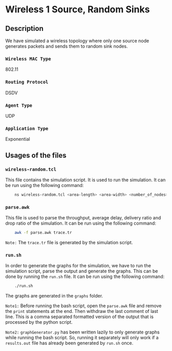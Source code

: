 # Wireless 1 Source, Random Sinks

## Description
We have simulated a wireless topology where only one source node generates packets and sends them to random sink nodes.

### `Wireless MAC Type`
802.11
### `Routing Protocol`
DSDV
### `Agent Type`
UDP
### `Application Type`
Exponential

## Usages of the files
### `wireless-random.tcl`
This file contains the simulation script. It is used to run the simulation. It can be run using the following command:
```bash
    ns wireless-random.tcl <area-length> <area-width> <number_of_nodes> <number_of_flows>
```

### `parse.awk`
This file is used to parse the throughput, average delay, delivery ratio and drop ratio of the simulation. It can be run using the following command:
```bash
    awk -f parse.awk trace.tr
```
`Note:` The `trace.tr` file is generated by the simulation script.

### `run.sh`
In order to generate the graphs for the simulation, we have to run the simulation script, parse the output and generate the graphs. This can be done by running the `run.sh` file. It can be run using the following command:
```bash
    ./run.sh
```
The graphs are generated in the `graphs` folder.

`Note1:` Before running the bash script, open the `parse.awk` file and remove the `print` statements at the end. Then withdraw the last comment of last line. This is a comma separated formatted version of the output that is processed by the python script.

`Note2:` `graphGenerator.py` has been written lazily to only generate graphs while running the bash script. So, running it separately will only work if a `results.out` file has already been generated by `run.sh` once.